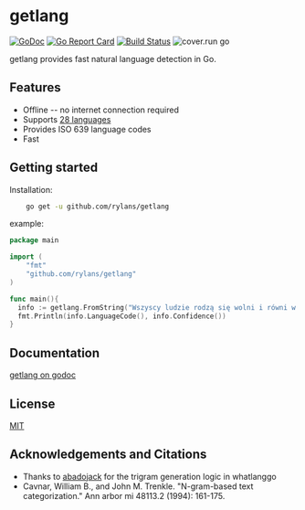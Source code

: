 # getlang

[![GoDoc](https://godoc.org/github.com/rylans/getlang?status.svg)](https://godoc.org/github.com/rylans/getlang) [![Go Report Card](https://goreportcard.com/badge/github.com/rylans/getlang)](https://goreportcard.com/report/github.com/rylans/getlang) [![Build Status](https://travis-ci.org/rylans/getlang.svg?branch=master)](https://travis-ci.org/rylans/getlang) ![cover.run go](https://cover.run/go/github.com/rylans/getlang.svg?tag=golang-1.10)

getlang provides fast natural language detection in Go.

## Features

* Offline -- no internet connection required
* Supports [28 languages](https://github.com/rylans/getlang/blob/master/LANGUAGES.md)
* Provides ISO 639 language codes
* Fast

## Getting started

Installation:
```sh
    go get -u github.com/rylans/getlang
```

example:
```go
package main

import (
	"fmt"
	"github.com/rylans/getlang"
)

func main(){
  info := getlang.FromString("Wszyscy ludzie rodzą się wolni i równi w swojej godności i prawach")
  fmt.Println(info.LanguageCode(), info.Confidence())
}
```

## Documentation
[getlang on godoc](https://godoc.org/github.com/rylans/getlang)

## License
[MIT](https://github.com/rylans/getlang/blob/master/LICENSE)

## Acknowledgements and Citations
* Thanks to [abadojack](https://github.com/abadojack) for the trigram generation logic in whatlanggo
* Cavnar, William B., and John M. Trenkle. "N-gram-based text categorization." Ann arbor mi 48113.2 (1994): 161-175.
